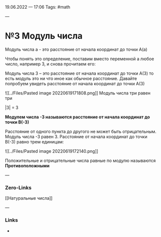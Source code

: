 19.06.2022 — 17:06
Tags: #math

—
# №3 Модуль числа

Модуль числа а -  это расстояние от начала координат до точки А(а)

Чтобы понять это определение, поставим вместо переменной а любое число, например 3, и снова прочитаем его: 

Модуль числа 3 – это расстояние от начала координат до точки А(3)
то есть модуль это ни что иное как обычное расстояние. Давайте попробуем увидеть расстояние от начала координат до точки А(3)

![[../Files/Pasted image 20220619171808.png]]
Модуль числа три равен три

|3| = 3


**Модулем числа -3 называются расстояние от начала координат до точки B(-3)**

Расстояние от одного пункта до другого не может быть отрицательным. 
Модуль числа -3 равен 3. Расстояние от начала координат до точки B(-3) равно трем единицам:

![[../Files/Pasted image 20220619172140.png]]


Положительные и отрицательные числа равные по модулю называются **Противоположными**

—
### Zero-Links
[[Натуральные числа]]

—
### Links
- 